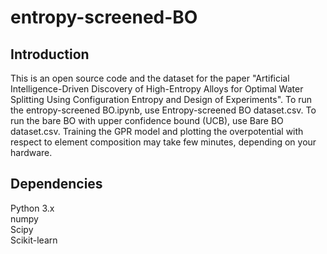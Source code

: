 # entropy-screened-BO
## Introduction
This is an open source code and the dataset for the paper "Artificial Intelligence-Driven Discovery of High-Entropy Alloys for Optimal Water Splitting Using Configuration Entropy and Design of Experiments". To run the entropy-screened BO.ipynb, use Entropy-screened BO dataset.csv. To run the bare BO with upper confidence bound (UCB), use Bare BO dataset.csv. Training the GPR model and plotting the overpotential with respect to element composition may take few minutes, depending on your hardware.

## Dependencies
Python 3.x
<br/>numpy
<br/>Scipy
<br/>Scikit-learn
